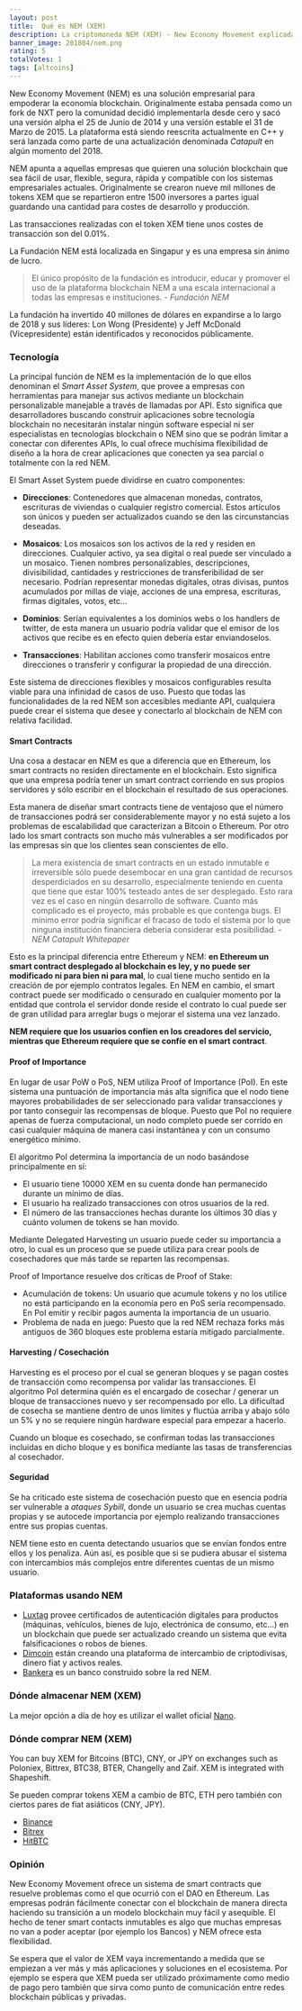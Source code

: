 ```yaml
---
layout: post
title:  Qué es NEM (XEM)
description: La criptomoneda NEM (XEM) - New Economy Movement explicada de manera sencilla. Dónde comprar y guardar.
banner_image: 201804/nem.png
rating: 5
totalVotes: 1
tags: [altcoins]
---
```


New Economy Movement (NEM) es una solución empresarial para empoderar la economía blockchain. Originalmente estaba pensada como un fork de NXT pero la comunidad decidió implementarla desde cero y sacó una versión alpha el 25 de Junio de 2014 y una versión estable el 31 de Marzo de 2015. La plataforma está siendo reescrita actualmente en C++ y será lanzada como parte de una actualización denominada *Catapult* en algún momento del 2018.

<!--more-->

NEM apunta a aquellas empresas que quieren una solución blockchain que sea fácil de usar, flexible, segura, rápida y compatible con los sistemas empresariales actuales. Originalmente se crearon nueve mil millones de tokens XEM que se repartieron entre 1500 inversores a partes igual guardando una cantidad para costes de desarrollo y producción.

Las transacciones realizadas con el token XEM tiene unos costes de transacción son del 0.01%.

La Fundación NEM está localizada en Singapur y es una empresa sin ánimo de lucro. 

> El único propósito de la fundación es introducir, educar y promover el uso de la plataforma blockchain NEM a una escala internacional a todas las empresas e instituciones. <cite>- Fundación NEM</cite>

La fundación ha invertido 40 millones de dólares en expandirse a lo largo de 2018 y sus líderes: Lon Wong (Presidente) y Jeff McDonald (Vicepresidente) están identificados y reconocidos públicamente.

### Tecnología

La principal función de NEM es la implementación de lo que ellos denominan el *Smart Asset System*, que provee a empresas con herramientas para manejar sus activos mediante un blockchain personalizable manejable a través de llamadas por API. Esto significa que desarrolladores buscando construir aplicaciones sobre tecnología blockchain no necesitarán instalar ningún software especial ni ser especialistas en tecnologías blockchain o NEM sino que se podrán limitar a conectar con diferentes APIs, lo cual ofrece muchísima flexibilidad de diseño a la hora de crear aplicaciones que conecten ya sea parcial o totalmente con la red NEM.

El Smart Asset System puede dividirse en cuatro componentes:

- **Direcciones**: Contenedores que almacenan monedas, contratos, escrituras de viviendas o cualquier registro comercial. Estos artículos son únicos y pueden ser actualizados cuando se den las circunstancias deseadas. 

- **Mosaicos**: Los mosaicos son los activos de la red y residen en direcciones. Cualquier activo, ya sea digital o real puede ser vinculado a un mosaico. Tienen nombres personalizables, descripciones, divisibilidad, cantidades y restricciones de transferibilidad de ser necesario. Podrían representar monedas digitales, otras divisas, puntos acumulados por millas de viaje, acciones de una empresa, escrituras, firmas digitales, votos, etc... 

- **Dominios**: Serían equivalentes a los dominios webs o los handlers de twitter, de esta manera un usuario podría validar que el emisor de los activos que recibe es en efecto quien debería estar enviandoselos.

- **Transacciones**: Habilitan acciones como transferir mosaicos entre direcciones o transferir y configurar la propiedad de una dirección.

Este sistema de direcciones flexibles y mosaicos configurables resulta viable para una infinidad de casos de uso. Puesto que todas las funcionalidades de la red NEM son accesibles mediante API, cualquiera puede crear el sistema que desee y conectarlo al blockchain de NEM con relativa facilidad.

#### Smart Contracts

Una cosa a destacar en NEM es que a diferencia que en Ethereum, los smart contracts no residen directamente en el blockchain. Esto significa que una empresa podría tener un smart contract corriendo en sus propios servidores y sólo escribir en el blockchain el resultado de sus operaciones.

Esta manera de diseñar smart contracts tiene de ventajoso que el número de transacciones podrá ser considerablemente mayor y no está sujeto a los problemas de escalabilidad que caracterizan a Bitcoin o Ethereum. Por otro lado los smart contracts son mucho más vulnerables a ser modificados por las empresas sin que los clientes sean conscientes de ello.

> La mera existencia de smart contracts en un estado inmutable e irreversible sólo puede desembocar en una gran cantidad de recursos desperdiciados en su desarrollo, especialmente teniendo en cuenta que tiene que estar 100% testeado antes de ser desplegado. Esto rara vez es el caso en ningún desarrollo de software. Cuanto más complicado es el proyecto, más probable es que contenga bugs. El mínimo error podría significar el fracaso de todo el sistema por lo que ninguna institución financiera debería considerar esta posibilidad. <cite>- NEM Catapult Whitepaper</cite>

Esto es la principal diferencia entre Ethereum y NEM: **en Ethereum un smart contract desplegado al blockchain es ley, y no puede ser modificado ni para bien ni para mal**, lo cual tiene mucho sentido en la creación de por ejemplo contratos legales. En NEM en cambio, el smart contract puede ser modificado o censurado en cualquier momento por la entidad que controla el servidor donde reside el contrato lo cual puede ser de gran utilidad para arreglar bugs o mejorar el sistema una vez lanzado.

**NEM requiere que los usuarios confíen en los creadores del servicio, mientras que Ethereum requiere que se confíe en el smart contract**.

#### Proof of Importance

En lugar de usar PoW o PoS, NEM utiliza Proof of Importance (PoI). En este sistema una puntuación de importancia más alta significa que el nodo tiene mayores probabilidades de ser seleccionado para  validar transacciones y por tanto conseguir las recompensas de bloque. Puesto que PoI no requiere apenas de fuerza computacional, un nodo completo puede ser corrido en casi cualquier máquina de manera casi instantánea y con un consumo energético mínimo.

El algoritmo PoI determina la importancia de un nodo basándose principalmente en sí:

- El usuario tiene 10000 XEM en su cuenta donde han permanecido durante un mínimo de días.
- El usuario ha realizado transacciones con otros usuarios de la red.
- El número de las transacciones hechas durante los últimos 30 días y cuánto volumen de tokens se han movido.

Mediante Delegated Harvesting un usuario puede ceder su importancia a otro, lo cual es un proceso que se puede utiliza para crear pools de cosechadores que más tarde se reparten las recompensas.

Proof of Importance resuelve dos críticas de Proof of Stake:

- Acumulación de tokens: Un usuario que acumule tokens y no los utilice no está participando en la economía pero en PoS sería recompensado. En PoI emitir y recibir pagos aumenta la importancia de un usuario.
- Problema de nada en juego: Puesto que la red NEM rechaza forks más antiguos de 360 bloques este problema estaría mitigado parcialmente.

#### Harvesting / Cosechación

Harvesting es el proceso por el cual se generan bloques y se pagan costes de transacción como recompensa por validar las transacciones. El algoritmo PoI determina quién es el encargado de cosechar / generar un bloque de transacciones nuevo y ser recompensado por ello. La dificultad de cosecha se mantiene dentro de unos límites y fluctúa arriba y abajo sólo un 5% y no se requiere ningún hardware especial para empezar a hacerlo.

Cuando un bloque es cosechado, se confirman todas las transacciones incluidas en dicho bloque y es bonifica mediante las tasas de transferencias al cosechador.

#### Seguridad

Se ha criticado este sistema de cosechación puesto que en esencia podría ser vulnerable a *ataques Sybill*, donde un usuario se crea muchas cuentas propias y se autocede importancia por ejemplo realizando transacciones entre sus propias cuentas.

NEM tiene esto en cuenta detectando usuarios que se envían fondos entre ellos y los penaliza. Aún así, es posible que si se pudiera abusar el sistema con intercambios más complejos entre diferentes cuentas de un mismo usuario.

### Plataformas usando NEM

- <a rel="nofollow" href="http://luxtag.io/">Luxtag</a> provee certificados de autenticación digitales para productos (máquinas, vehículos, bienes de lujo, electrónica de consumo, etc...) en un blockchain que puede ser actualizado creando un sistema que evita falsificaciones o robos de bienes.
- <a rel="nofollow" href="https://www.dimcoin.io/">Dimcoin</a> están creando una plataforma de intercambio de criptodivisas, dinero fiat y activos reales.
- <a rel="nofollow" href="https://bankera.com/">Bankera</a> es un banco construido sobre la red NEM.

### Dónde almacenar NEM (XEM)

La mejor opción a día de hoy es utilizar el wallet oficial <a rel="nofollow" href="https://nem.io/downloads/">Nano</a>.

### Dónde comprar NEM (XEM)

You can buy XEM for Bitcoins (BTC), CNY, or JPY on exchanges such as Poloniex, Bittrex, BTC38, BTER, Changelly and Zaif. XEM is integrated with Shapeshift.

Se pueden comprar tokens XEM a cambio de BTC, ETH pero también con ciertos pares de fiat asiáticos (CNY, JPY).

- <a rel="nofollow" href="https://www.binance.com/?ref=11317062">Binance</a>
- <a rel="nofollow" href="https://bittrex.com/">Bitrex</a>
- <a rel="nofollow" href="https://hitbtc.com/">HitBTC</a>

### Opinión

New Economy Movement ofrece un sistema de smart contracts que resuelve problemas como el que ocurrió con el DAO en Ethereum. Las empresas podrán fácilmente conectar con el blockchain de manera directa haciendo su transición a un modelo blockchain muy fácil y asequible. El hecho de tener smart contacts inmutables es algo que muchas empresas no van a poder aceptar (por ejemplo los Bancos) y NEM ofrece esta flexibilidad.

Se espera que el valor de XEM vaya incrementando a medida que se empiezan a ver más y más aplicaciones y soluciones en el ecosistema. Por ejemplo se espera que XEM pueda ser utilizado próximamente como medio de pago pero también que sirva como punto de comunicación entre redes blockchain públicas y privadas.



